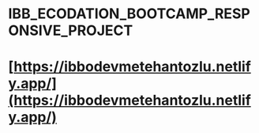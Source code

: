 # IBB_ECODATION_BOOTCAMP_RESPONSIVE_PROJECT

# [https://ibbodevmetehantozlu.netlify.app/](https://ibbodevmetehantozlu.netlify.app/)
